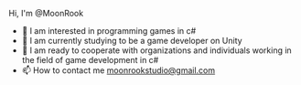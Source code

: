 Hi, I'm @MoonRook
- 👀 I am interested in programming games in c#
- 🌱 I am currently studying to be a game developer on Unity
- 💞️ I am ready to cooperate with organizations and individuals working in the field of game development in c#
- 📫 How to contact me moonrookstudio@gmail.com

<!---
MoonRook/MoonRook is a ✨ special ✨ repository because its `README.md` (this file) appears on your GitHub profile.
You can click the Preview link to take a look at your changes.
--->
